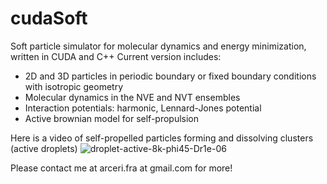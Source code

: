 # cudaSoft
Soft particle simulator for molecular dynamics and energy minimization, written in CUDA and C++
Current version includes:
- 2D and 3D particles in periodic boundary or fixed boundary conditions with isotropic geometry
- Molecular dynamics in the NVE and NVT ensembles
- Interaction potentials: harmonic, Lennard-Jones potential
- Active brownian model for self-propulsion

Here is a video of self-propelled particles forming and dissolving clusters (active droplets)
![droplet-active-8k-phi45-Dr1e-06](https://github.com/farceri/cudaSoft/assets/32315176/bff8248f-6280-46ef-a79c-1a292d9551bc)

Please contact me at arceri.fra at gmail.com for more!
